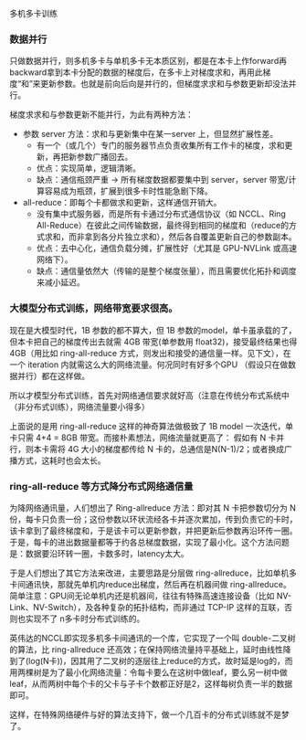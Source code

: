 多机多卡训练

### 数据并行

只做数据并行，则多机多卡与单机多卡无本质区别，都是在本卡上作forward再backward拿到本卡分配的数据的梯度后，在多卡上对梯度求和，再用此梯度“和”来更新参数。也就是前向后向是并行的，但梯度求求和与参数更新却没法并行。

梯度求求和与参数更新不能并行，为此有两种方法：
- 参数 server 方法：求和与更新集中在某一server 上，但显然扩展性差。
  - 有一个（或几个）专门的服务器节点负责收集所有工作卡的梯度，求和更新，再把新参数广播回去。
  - 优点：实现简单，逻辑清晰。
  - 缺点：通信瓶颈严重 → 所有梯度数据都要集中到 server，server 带宽/计算容易成为瓶颈，扩展到很多卡时性能急剧下降。
- all-reduce：即每个卡都做求和更新，这样通信开销大。
  - 没有集中式服务器，而是所有卡通过分布式通信协议（如 NCCL、Ring All-Reduce）在彼此之间传输数据，最终得到相同的梯度和（reduce的方式求和，而非拿到各分片独立求和），然后各自覆盖更新自己的参数副本。
  - 优点：去中心化，通信负载分摊，扩展性好（尤其是 GPU-NVLink 或高速网络下）。
  - 缺点：通信量依然大（传输的是整个梯度张量），而且需要优化拓扑和调度来减小延迟。

### 大模型分布式训练，网络带宽要求很高。

现在是大模型时代，1B 参数的都不算大，但 1B 参数的model，单卡虽承载的了，但本卡把自己的梯度传出去就需 4GB 带宽(单参数用 float32)，接受最终结果也得 4GB（用比如 ring-all-reduce 方式，则发出和接受的通信量一样。见下文），在一个 iteration 内就需这么大的网络流量。何况同时有好多个GPU （假设只在做数据并行）都在这样做。

所以才模型分布式训练，首先对网络通信要求就好高（注意在传统分布式系统中（非分布式训练），网络流量要小得多）

上面说的是用 ring-all-reduce 这样的神奇算法做极致了 1B model 一次迭代，单卡只需 4+4 = 8GB 带宽。而接朴素想法，网络流量就更高了： 假如有 N 卡并行，则本卡需将 4G 大小的梯度都传给 N 卡的，总通信是N(N-1)/2；或者换成广播方式，这耗时也会太长。

### ring-all-reduce 等方式降分布式网络通信量

为降网络通讯量，人们想出了 Ring-allreduce 方法：即对其 N 卡把参数切分为 N 份，每卡只负责一份；这份参数以环状流经各卡并逐次累加，传到负责它的卡时，该卡拿到了最终梯度和，于是该卡可以更新参数，并把更新后参数再沿环传一圈。于是，每卡的进出数据量都等于约各总梯度数据，实现了最小化。这个方法问题是：数据要沿环转一圈，卡数多时，latency太大。

于是人们想出了其它方法来改进，主要思路是分层做 ring-allreduce，比如单机多卡间通讯快，那就先单机内reduce出梯度，然后再在机器间做 ring-allreduce。简单注意：GPU间无论单机内还是机器间，往往有特殊高速连接设备（比如 NV-Link、NV-Switch），及各种复杂的拓扑结构，而非通过 TCP-IP 这样的互联，否则也实现不了 n多卡时分布式训练的。

英伟达的NCCL即实现多机多卡间通讯的一个库，它实现了一个叫 double-二叉树 的算法，比 ring-allreduce 还高效；在保持网络流量持平基础上，延时由线性降到了(log(N卡))，因其用了二叉树的逐层往上reduce的方式，故时延是log的，而用两棵树是为了最小化网络流量：令每卡要么在这树中做leaf，要么另一树中做leaf，从而两树中每个卡的父卡与子卡个数都正好是2，这样每树负责一半的数据即可。

这样，在特殊网络硬件与好的算法支持下，做一个几百卡的分布式训练就不是梦了。
